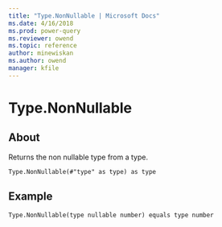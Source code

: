 ```yaml
---
title: "Type.NonNullable | Microsoft Docs"
ms.date: 4/16/2018
ms.prod: power-query
ms.reviewer: owend
ms.topic: reference
author: minewiskan
ms.author: owend
manager: kfile
---
```

# Type.NonNullable

  
## About  
Returns the non nullable type from a type.  
  
```  
Type.NonNullable(#"type" as type) as type  
```  
  
## Example  
  
```  
Type.NonNullable(type nullable number) equals type number  
```  
